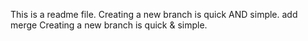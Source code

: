 This is a readme file.
Creating a new branch is quick AND simple.
add merge
Creating a new branch is quick & simple.
